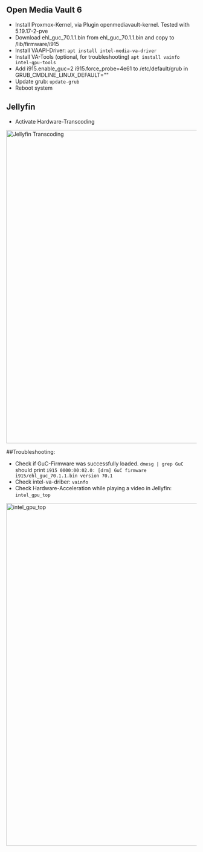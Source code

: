 
## Open Media Vault 6
- Install Proxmox-Kernel, via Plugin openmediavault-kernel. Tested with 5.19.17-2-pve
- Download ehl_guc_70.1.1.bin from ehl_guc_70.1.1.bin and copy to /lib/firmware/i915
- Install VAAPI-Driver: `apt install intel-media-va-driver`
- Install VA-Tools (optional, for troubleshooting) `apt install vainfo intel-gpu-tools`
- Add i915.enable_guc=2 i915.force_probe=4e61 to /etc/default/grub in GRUB_CMDLINE_LINUX_DEFAULT=""
- Update grub: `update-grub`
- Reboot system

## Jellyfin
- Activate Hardware-Transcoding
<img width="827" alt="Jellyfin Transcoding" src="https://user-images.githubusercontent.com/78471292/220912606-059ea87f-f051-485f-9050-ab0cd2815538.png">

##Troubleshooting:
- Check if GuC-Firmware was successfully loaded. `dmesg | grep GuC` should print `i915 0000:00:02.0: [drm] GuC firmware i915/ehl_guc_70.1.1.bin version 70.1`
- Check intel-va-driber: `vainfo`
- Check Hardware-Acceleration while playing a video in Jellyfin: `intel_gpu_top`
<img width="905" alt="intel_gpu_top" src="https://user-images.githubusercontent.com/78471292/220913855-8486e22c-ec14-44e7-a651-b1f456878ec1.png">
